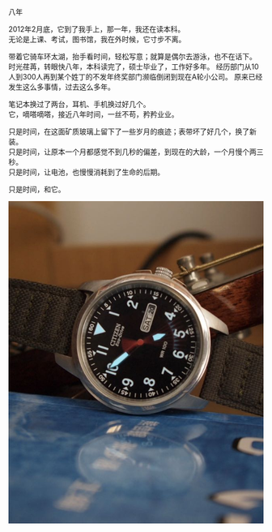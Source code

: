 八年

2012年2月底，它到了我手上，那一年，我还在读本科。  
无论是上课、考试，图书馆，我在外时候，它寸步不离。  

带着它骑车环太湖，抬手看时间，轻松写意；就算是偶尔去游泳，也不在话下。  
时光荏苒，转眼快八年，本科读完了，硕士毕业了，工作好多年。 
经历部门从10人到300人再到某个姓丁的不发年终奖部门濒临倒闭到现在A轮小公司。 
原来已经发生这么多事情，过去这么多年。   

笔记本换过了两台，耳机、手机换过好几个。    
它，嘀嗒嘀嗒，接近八年时间，一丝不苟，矜矜业业。  

只是时间，在这面矿质玻璃上留下了一些岁月的痕迹；表带坏了好几个，换了新装。   
只是时间，让原本一个月都感觉不到几秒的偏差，到现在的大龄，一个月慢个两三秒。  
只是时间，让电池，也慢慢消耗到了生命的后期。  

只是时间，和它。

![WechatIMG374.jpeg](https://raw.githubusercontent.com/DikeyKing/dikeyking.github.io/master/_posts/img/WechatIMG374.jpeg)




